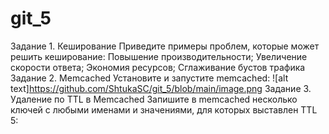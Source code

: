 # git_5
Задание 1. Кеширование
Приведите примеры проблем, которые может решить кеширование: Повышение производительности; Увеличение скорости ответа; Экономия ресурсов; Сглаживание бустов трафика
Задание 2. Memcached
Установите и запустите memcached: ![alt text]https://github.com/ShtukaSC/git_5/blob/main/image.png
Задание 3. Удаление по TTL в Memcached
Запишите в memcached несколько ключей с любыми именами и значениями, для которых выставлен TTL 5: 
